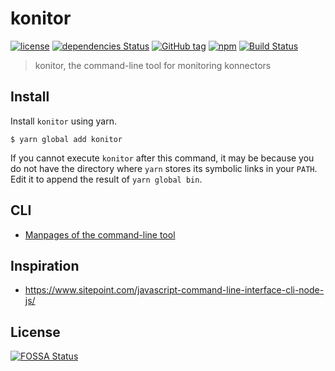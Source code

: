# konitor

[![license](https://img.shields.io/github/license/konnectors/konitor.svg?style=flat-square)](https://github.com/konnectors/konitor/blob/master/LICENSE)
[![dependencies Status](https://david-dm.org/konnectors/konitor/status.svg?style=flat-square)](https://david-dm.org/konnectors/konitor)
[![GitHub tag](https://img.shields.io/github/tag/konnectors/konitor.svg?style=flat-square)](https://github.com/konnectors/konitor/releases)
[![npm](https://img.shields.io/npm/v/konitor.svg?style=flat-square)](https://www.npmjs.com/package/konitor)
[![Build Status](https://travis-ci.org/konnectors/konitor.svg?branch=master&style=flat-square)](https://travis-ci.org/konnectors/konitor)

> konitor, the command-line tool for monitoring konnectors

## Install

Install `konitor` using yarn.

```
$ yarn global add konitor
```

If you cannot execute `konitor` after this command, it may be because you do not
have the directory where `yarn` stores its symbolic links in your `PATH`. Edit
it to append the result of `yarn global bin`.

## CLI

- [Manpages of the command-line tool](./docs/cli.md)

## Inspiration

- https://www.sitepoint.com/javascript-command-line-interface-cli-node-js/

## License

[![FOSSA Status](https://app.fossa.io/api/projects/git%2Bgithub.com%2Fkonnectors%2Fkonitor.svg?type=large)](https://app.fossa.io/projects/git%2Bgithub.com%2Fkonnectors%2Fkonitor?ref=badge_large)
